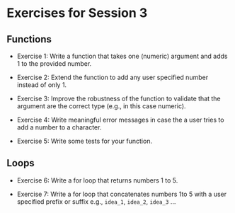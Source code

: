 # Exercises for Session 3

## Functions 

* Exercise 1: Write a function that takes one (numeric) argument and adds 1 to the provided number.

* Exercise 2: Extend the function to add any user specified number instead of only 1.

* Exercise 3: Improve the robustness of the function to validate that the argument are the correct type (e.g., in this case numeric).

* Exercise 4: Write meaningful error messages in case the a user tries to add a number to a character.   

* Exercise 5: Write some tests for your function. 

## Loops

* Exercise 6: Write a for loop that returns numbers 1 to 5. 

* Exercise 7: Write a for loop that concatenates numbers 1to 5 with a user specified prefix or suffix e.g., `idea_1`, `idea_2`, `idea_3` ... 